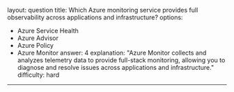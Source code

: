 
layout: question
title: Which Azure monitoring service provides full observability across applications and infrastructure?
options:
- Azure Service Health
- Azure Advisor
- Azure Policy
- Azure Monitor
answer: 4
explanation: "Azure Monitor collects and analyzes telemetry data to provide full-stack monitoring, allowing you to diagnose and resolve issues across applications and infrastructure."
difficulty: hard
---
